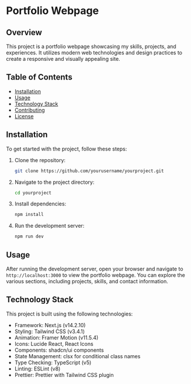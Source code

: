 # Portfolio Webpage

## Overview

This project is a portfolio webpage showcasing my skills, projects, and experiences. It utilizes modern web technologies and design practices to create a responsive and visually appealing site.

## Table of Contents

- [Installation](#installation)
- [Usage](#usage)
- [Technology Stack](#technology-stack)
- [Contributing](#contributing)
- [License](#license)

## Installation

To get started with the project, follow these steps:

1. Clone the repository:

    ```bash
    git clone https://github.com/yourusername/yourproject.git
    ```

2. Navigate to the project directory:

    ```bash
    cd yourproject
    ```

3. Install dependencies:

    ```bash
    npm install
    ```

4. Run the development server:

    ```bash
    npm run dev
    ```

## Usage

After running the development server, open your browser and navigate to ```http://localhost:3000``` to view the portfolio webpage. You can explore the various sections, including projects, skills, and contact information.

## Technology Stack

This project is built using the following technologies:

 - Framework: Next.js (v14.2.10)
 - Styling: Tailwind CSS (v3.4.1)
 - Animation: Framer Motion (v11.5.4)
 - Icons: Lucide React, React Icons
 - Components: shadcn/ui components
 - State Management: clsx for conditional class names
 - Type Checking: TypeScript (v5)
 - Linting: ESLint (v8)
 - Prettier: Prettier with Tailwind CSS plugin